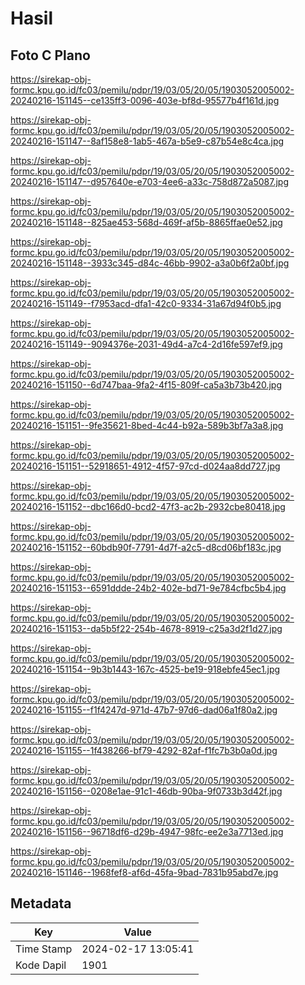 # Hasil

## Foto C Plano

https://sirekap-obj-formc.kpu.go.id/fc03/pemilu/pdpr/19/03/05/20/05/1903052005002-20240216-151145--ce135ff3-0096-403e-bf8d-95577b4f161d.jpg

https://sirekap-obj-formc.kpu.go.id/fc03/pemilu/pdpr/19/03/05/20/05/1903052005002-20240216-151147--8af158e8-1ab5-467a-b5e9-c87b54e8c4ca.jpg

https://sirekap-obj-formc.kpu.go.id/fc03/pemilu/pdpr/19/03/05/20/05/1903052005002-20240216-151147--d957640e-e703-4ee6-a33c-758d872a5087.jpg

https://sirekap-obj-formc.kpu.go.id/fc03/pemilu/pdpr/19/03/05/20/05/1903052005002-20240216-151148--825ae453-568d-469f-af5b-8865ffae0e52.jpg

https://sirekap-obj-formc.kpu.go.id/fc03/pemilu/pdpr/19/03/05/20/05/1903052005002-20240216-151148--3933c345-d84c-46bb-9902-a3a0b6f2a0bf.jpg

https://sirekap-obj-formc.kpu.go.id/fc03/pemilu/pdpr/19/03/05/20/05/1903052005002-20240216-151149--f7953acd-dfa1-42c0-9334-31a67d94f0b5.jpg

https://sirekap-obj-formc.kpu.go.id/fc03/pemilu/pdpr/19/03/05/20/05/1903052005002-20240216-151149--9094376e-2031-49d4-a7c4-2d16fe597ef9.jpg

https://sirekap-obj-formc.kpu.go.id/fc03/pemilu/pdpr/19/03/05/20/05/1903052005002-20240216-151150--6d747baa-9fa2-4f15-809f-ca5a3b73b420.jpg

https://sirekap-obj-formc.kpu.go.id/fc03/pemilu/pdpr/19/03/05/20/05/1903052005002-20240216-151151--9fe35621-8bed-4c44-b92a-589b3bf7a3a8.jpg

https://sirekap-obj-formc.kpu.go.id/fc03/pemilu/pdpr/19/03/05/20/05/1903052005002-20240216-151151--52918651-4912-4f57-97cd-d024aa8dd727.jpg

https://sirekap-obj-formc.kpu.go.id/fc03/pemilu/pdpr/19/03/05/20/05/1903052005002-20240216-151152--dbc166d0-bcd2-47f3-ac2b-2932cbe80418.jpg

https://sirekap-obj-formc.kpu.go.id/fc03/pemilu/pdpr/19/03/05/20/05/1903052005002-20240216-151152--60bdb90f-7791-4d7f-a2c5-d8cd06bf183c.jpg

https://sirekap-obj-formc.kpu.go.id/fc03/pemilu/pdpr/19/03/05/20/05/1903052005002-20240216-151153--6591ddde-24b2-402e-bd71-9e784cfbc5b4.jpg

https://sirekap-obj-formc.kpu.go.id/fc03/pemilu/pdpr/19/03/05/20/05/1903052005002-20240216-151153--da5b5f22-254b-4678-8919-c25a3d2f1d27.jpg

https://sirekap-obj-formc.kpu.go.id/fc03/pemilu/pdpr/19/03/05/20/05/1903052005002-20240216-151154--9b3b1443-167c-4525-be19-918ebfe45ec1.jpg

https://sirekap-obj-formc.kpu.go.id/fc03/pemilu/pdpr/19/03/05/20/05/1903052005002-20240216-151155--f1f4247d-971d-47b7-97d6-dad06a1f80a2.jpg

https://sirekap-obj-formc.kpu.go.id/fc03/pemilu/pdpr/19/03/05/20/05/1903052005002-20240216-151155--1f438266-bf79-4292-82af-f1fc7b3b0a0d.jpg

https://sirekap-obj-formc.kpu.go.id/fc03/pemilu/pdpr/19/03/05/20/05/1903052005002-20240216-151156--0208e1ae-91c1-46db-90ba-9f0733b3d42f.jpg

https://sirekap-obj-formc.kpu.go.id/fc03/pemilu/pdpr/19/03/05/20/05/1903052005002-20240216-151156--96718df6-d29b-4947-98fc-ee2e3a7713ed.jpg

https://sirekap-obj-formc.kpu.go.id/fc03/pemilu/pdpr/19/03/05/20/05/1903052005002-20240216-151146--1968fef8-af6d-45fa-9bad-7831b95abd7e.jpg


## Metadata

| Key        | Value               |
| ---------- | ------------------- |
| Time Stamp | 2024-02-17 13:05:41 |
| Kode Dapil | 1901                |



